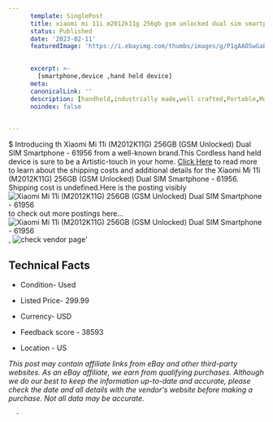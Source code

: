 ```yaml
---
      template: SinglePost
      title: xiaomi mi 11i m2012k11g 256gb gsm unlocked dual sim smartphone 61956
      status: Published
      date: '2023-02-11'
      featuredImage: 'https://i.ebayimg.com/thumbs/images/g/P1gAAOSwGaBj3Xfr/s-l225.jpg'
       

      excerpt: >-
        [smartphone,device ,hand held device]
      meta:
      canonicalLink: ''
      description: [handheld,industrially made,well crafted,Portable,Mobile,Compact,Convenient,Lightweight,Maneuverable,Man-portable,Miniature,Carriable,Hand-held,Light,Holdable,Transportable,Mobile device,Pocket-sized,On-the-go,Wireless,Cordless,Compact size,Convenient size, smartphone,device ,hand held device]
      noindex: false
      

---
```

$
      Introducing th Xiaomi Mi 11i (M2012K11G) 256GB (GSM Unlocked) Dual SIM Smartphone - 61956 from a well-known brand.This Cordless hand held device is sure to be a Artistic-touch in your home. [Click Here](https://www.ebay.com/itm/134436010555?hash=item1f4d02ba3b%3Ag%3AP1gAAOSwGaBj3Xfr&mkevt=1&mkcid=1&mkrid=711-53200-19255-0&campid=%253CePNCampaignId%253E&customid=%253CreferenceId%253E&toolid=10049) to read more to learn about the shipping costs and additional details for the Xiaomi Mi 11i (M2012K11G) 256GB (GSM Unlocked) Dual SIM Smartphone - 61956. Shipping cost is undefined.Here is the posting visibly ![Xiaomi Mi 11i (M2012K11G) 256GB (GSM Unlocked) Dual SIM Smartphone - 61956](https://i.ebayimg.com/thumbs/images/g/P1gAAOSwGaBj3Xfr/s-l225.jpg) to check out more postings here... ![Xiaomi Mi 11i (M2012K11G) 256GB (GSM Unlocked) Dual SIM Smartphone - 61956](https://i.ebayimg.com/images/g/P1gAAOSwGaBj3Xfr/s-l1600.jpg), ![check vendor page](https://origin-galleryplus.ebayimg.com/ws/web/134436010555_2_0_1/225x225.jpg,https://origin-galleryplus.ebayimg.com/ws/web/134436010555_3_0_1/225x225.jpg,https://origin-galleryplus.ebayimg.com/ws/web/134436010555_4_0_1/225x225.jpg,https://origin-galleryplus.ebayimg.com/ws/web/134436010555_5_0_1/225x225.jpg,https://origin-galleryplus.ebayimg.com/ws/web/134436010555_6_0_1/225x225.jpg,https://origin-galleryplus.ebayimg.com/ws/web/134436010555_7_0_1/225x225.jpg,https://origin-galleryplus.ebayimg.com/ws/web/134436010555_8_0_1/225x225.jpg,https://origin-galleryplus.ebayimg.com/ws/web/134436010555_9_0_1/225x225.jpg,https://origin-galleryplus.ebayimg.com/ws/web/134436010555_10_0_1/225x225.jpg)'

      

 ## Technical Facts 



     
      

 - Condition- Used 


      

 - Listed Price- 299.99 


      

 - Currency- USD 


      

 - Feedback score - 38593 


      

 - Location - US 


      
      

 *_This post may contain affiliate links from eBay and other third-party websites. As an eBay affiliate, we earn from qualifying purchases. Although we do our best to keep the information up-to-date and accurate, please check the date and all details with the vendor's website before making a purchase. Not all data may be accurate._*




      -
